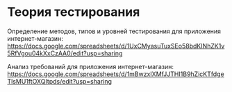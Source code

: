 # Теория тестирования

Определение методов, типов и уровней тестирования для приложения интернет-магазин:
https://docs.google.com/spreadsheets/d/1UxCMyasuTuxSEo58bdKINhZK1v5RfVgou04kXxCzAA0/edit?usp=sharing

Анализ требований для приложения интернет-магазин:
https://docs.google.com/spreadsheets/d/1mBwzxIXMfJJTHI1B9hZicKTfdgeTlsMU1ftOXQItpds/edit?usp=sharing